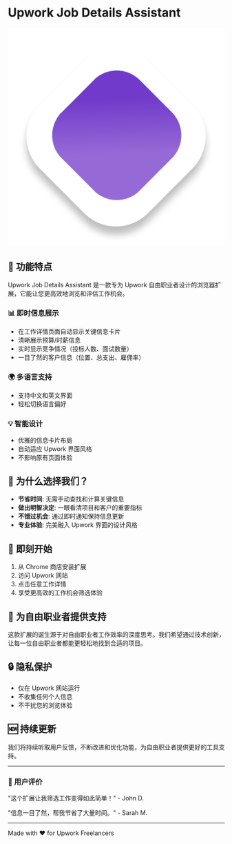 # Upwork Job Details Assistant

![Upwork Assistant Logo](assets/icon.png)

## 🌟 功能特点

Upwork Job Details Assistant 是一款专为 Upwork 自由职业者设计的浏览器扩展，它能让您更高效地浏览和评估工作机会。

### 📊 即时信息展示
- 在工作详情页面自动显示关键信息卡片
- 清晰展示预算/时薪信息
- 实时显示竞争情况（投标人数、面试数量）
- 一目了然的客户信息（位置、总支出、雇佣率）

### 🌍 多语言支持
- 支持中文和英文界面
- 轻松切换语言偏好

### 💡 智能设计
- 优雅的信息卡片布局
- 自动适应 Upwork 界面风格
- 不影响原有页面体验

## 🎯 为什么选择我们？

- **节省时间**: 无需手动查找和计算关键信息
- **做出明智决定**: 一眼看清项目和客户的重要指标
- **不错过机会**: 通过即时通知保持信息更新
- **专业体验**: 完美融入 Upwork 界面的设计风格

## 🚀 即刻开始

1. 从 Chrome 商店安装扩展
2. 访问 Upwork 网站
3. 点击任意工作详情
4. 享受更高效的工作机会筛选体验

## 💪 为自由职业者提供支持

这款扩展的诞生源于对自由职业者工作效率的深度思考。我们希望通过技术创新，让每一位自由职业者都能更轻松地找到合适的项目。

## 🔒 隐私保护

- 仅在 Upwork 网站运行
- 不收集任何个人信息
- 不干扰您的浏览体验

## 🆕 持续更新

我们将持续听取用户反馈，不断改进和优化功能，为自由职业者提供更好的工具支持。

---

### 🌟 用户评价

"这个扩展让我筛选工作变得如此简单！" - John D.

"信息一目了然，帮我节省了大量时间。" - Sarah M.

---

Made with ❤️ for Upwork Freelancers
